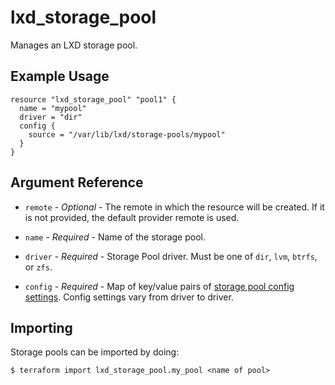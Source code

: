 # lxd_storage_pool

Manages an LXD storage pool.

## Example Usage

```hcl
resource "lxd_storage_pool" "pool1" {
  name = "mypool"
  driver = "dir"
  config {
    source = "/var/lib/lxd/storage-pools/mypool"
  }
}
```

## Argument Reference

* `remote` - *Optional* - The remote in which the resource will be created. If
	it is not provided, the default provider remote is used.

* `name`   - *Required* - Name of the storage pool.

* `driver` - *Required* - Storage Pool driver. Must be one of `dir`, `lvm`,
	`btrfs`, or `zfs`.

* `config` - *Required* - Map of key/value pairs of
	[storage pool config settings](https://github.com/lxc/lxd/blob/master/doc/configuration.md).
	Config settings vary from driver to driver.

## Importing

Storage pools can be imported by doing:

```shell
$ terraform import lxd_storage_pool.my_pool <name of pool>
```
